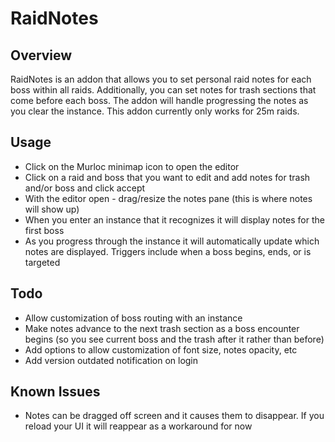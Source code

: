 # RaidNotes

## Overview

RaidNotes is an addon that allows you to set personal raid notes for each boss within all raids. Additionally, you can set notes for trash sections that come before each boss. The addon will handle progressing the notes as you clear the instance. This addon currently only works for 25m raids.

## Usage

* Click on the Murloc minimap icon to open the editor
* Click on a raid and boss that you want to edit and add notes for trash and/or boss and click accept
* With the editor open - drag/resize the notes pane (this is where notes will show up)
* When you enter an instance that it recognizes it will display notes for the first boss
* As you progress through the instance it will automatically update which notes are displayed. Triggers include when a boss begins, ends, or is targeted

## Todo

* Allow customization of boss routing with an instance
* Make notes advance to the next trash section as a boss encounter begins (so you see current boss and the trash after it rather than before)
* Add options to allow customization of font size, notes opacity, etc
* Add version outdated notification on login

## Known Issues

* Notes can be dragged off screen and it causes them to disappear. If you reload your UI it will reappear as a workaround for now